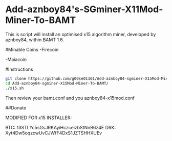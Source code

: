 Add-aznboy84's-SGminer-X11Mod-Miner-To-BAMT
========================

This is script will install an optimised x15 algorithm miner, developed by aznboy84, within BAMT 1.6.

#Minable Coins
-Firecoin

-Maiacoin

#Instructions

```bash
git clone https://github.com/g00se01101/Add-aznboy84-sgminer-X15Mod-Miner-To-BAMT.git
cd Add-aznboy84-sgminer-X15Mod-Miner-To-BAMT/
./x15.sh
```

Then review your bamt.conf and you aznboy84-x15mod.conf

##Donate

MODIFIED FOR x15 INSTALLER:

BTC: 13STLYc5sGsJRKAyiHczceizbStNnB6z4E
DRK: Xyt4Dw5oqzcwUvCJWfF4DxS1JZTSHHXUEv
